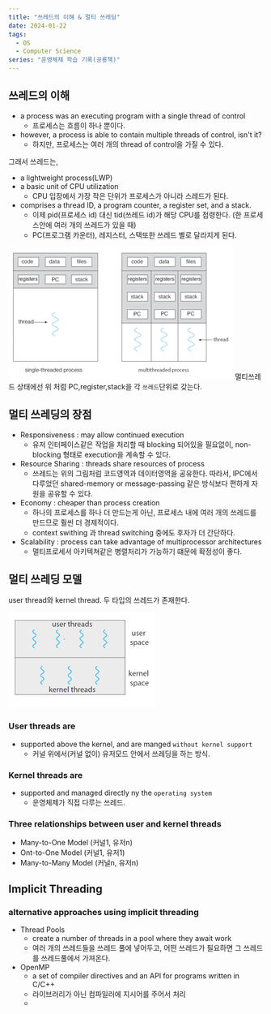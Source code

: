 ```yaml
---
title: "쓰레드의 이해 & 멀티 쓰레딩"
date: 2024-01-22
tags:
  - OS
  - Computer Science
series: "운영체제 학습 기록(공룡책)"
---
```


## 쓰레드의 이해
- a process was an executing program with a single thread of control
  - 프로세스는 흐름이 하나 뿐이다.
- however, a process is able to contain multiple threads of control, isn't it?
  - 하지만, 프로세스는 여러 개의 thread of control을 가질 수 있다.

그래서 쓰레드는,
- a lightweight process(LWP)
- a basic unit of CPU utilization
  - CPU 입장에서 가장 작은 단위가 프로세스가 아니라 스레드가 된다.
- comprises a thread ID, a program counter, a register set, and a stack.
  - 이제 pid(프로세스 id) 대신 tid(쓰레드 id)가 해당 CPU를 점령한다. (한 프로세스안에 여러 개의 쓰레드가 있을 때) 
  - PC(프로그램 카운터), 레지스터, 스택또한 쓰레드 별로 달라지게 된다.

![Single-threaded and multithreaded processes](img_5.png)
멀티쓰레드 상태에선 위 처럼 PC,register,stack을 각 `쓰레드`단위로 갖는다.

## 멀티 쓰레딩의 장점
- Responsiveness : may allow continued execution
  - 유저 인터페이스같은 작업을 처리할 때 blocking 되어있을 필요없이, non-blocking 형태로 execution을 계속할 수 있다.
- Resource Sharing : threads share resources of process
  - 쓰레드는 위의 그림처럼 코드영역과 데이터영역을 공유한다. 따라서, IPC에서 다루었던 shared-memory or message-passing 같은 방식보다 편하게 자원을 공유할 수 있다.
- Economy : cheaper than process creation
  - 하나의 프로세스를 하나 더 만드는게 아닌, 프로세스 내에 여러 개의 쓰레드를 만드므로 훨씬 더 경제적이다.
  - context swithing 과 thread switching 중에도 후자가 더 간단하다.
- Scalability : process can take advantage of multiprocessor architectures
  - 멀티프로세서 아키텍쳐같은 병렬처리가 가능하기 떄문에 확정성이 좋다.

## 멀티 쓰레딩 모델
user thread와 kernel thread. 두 타입의 쓰레드가 존재한다.

![Userthreads and kernel threads](img_6.png)

### User threads are
- supported above the kernel, and are manged `without kernel support`
  - 커널 위에서(커널 없이) 유저모드 안에서 쓰레딩을 하는 방식.

### Kernel threads are
- supported and managed directly ny the `operating system`
  - 운영체제가 직접 다루는 쓰레드.

### Three relationships between user and kernel threads
- Many-to-One Model (커널1, 유저n)
- Ont-to-One Model (커널1, 유저1)
- Many-to-Many Model (커널n, 유저n)

## Implicit Threading

### alternative approaches using implicit threading
- Thread Pools
  - create a number of threads in a pool where they await work
  - 여러 개의 쓰레드들을 쓰레드 풀에 넣어두고, 어떤 쓰레드가 필요하면 그 쓰레드를 쓰레드풀에서 가져온다. 
- OpenMP
  - a set of compiler directives and an API for programs written in C/C++
  - 라이브러리가 아닌 컴파일러에 지시어를 주어서 처리
  - 